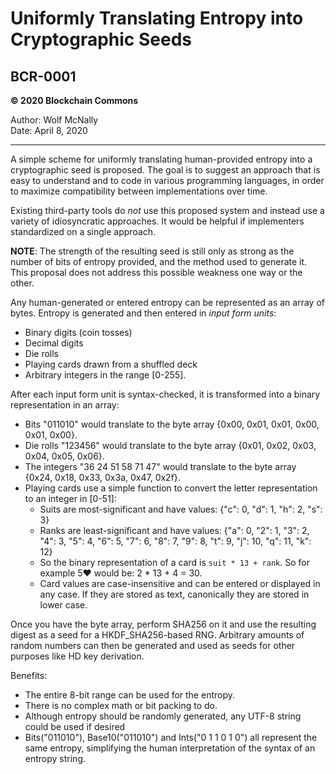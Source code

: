 # Uniformly Translating Entropy into Cryptographic Seeds
## BCR-0001

**© 2020 Blockchain Commons**

Author: Wolf McNally<br/>
Date: April 8, 2020

---

A simple scheme for uniformly translating human-provided entropy into a cryptographic seed is proposed. The goal is to suggest an approach that is easy to understand and to code in various programming languages, in order to maximize compatibility between implementations over time.

Existing third-party tools do *not* use this proposed system and instead use a variety of idiosyncratic approaches. It would be helpful if implementers standardized on a single approach.

**NOTE**: The strength of the resulting seed is still only as strong as the number of bits of entropy provided, and the method used to generate it. This proposal does not address this possible weakness one way or the other.

Any human-generated or entered entropy can be represented as an array of bytes. Entropy is generated and then entered in *input form units*:

* Binary digits (coin tosses)
* Decimal digits
* Die rolls
* Playing cards drawn from a shuffled deck
* Arbitrary integers in the range [0-255].

After each input form unit is syntax-checked, it is transformed into a binary representation in an array:

* Bits "011010" would translate to the byte array {0x00, 0x01, 0x01, 0x00, 0x01, 0x00}.
* Die rolls "123456" would translate to the byte array {0x01, 0x02, 0x03, 0x04, 0x05, 0x06}.
* The integers "36 24 51 58 71 47" would translate to the byte array {0x24, 0x18, 0x33, 0x3a, 0x47, 0x2f}.
* Playing cards use a simple function to convert the letter representation to an integer in [0-51]:
	* Suits are most-significant and have values: {"c": 0, "d": 1, "h": 2, "s": 3}
	* Ranks are least-significant and have values: {"a": 0, "2": 1, "3": 2, "4": 3, "5": 4, "6": 5, "7": 6, "8": 7, "9": 8, "t": 9, "j": 10, "q": 11, "k": 12}
	* So the binary representation of a card is `suit * 13 + rank`. So for example 5♥ would be: 2 * 13 + 4 = 30.
	* Card values are case-insensitive and can be entered or displayed in any case. If they are stored as text, canonically they are stored in lower case.

Once you have the byte array, perform SHA256 on it and use the resulting digest as a seed for a HKDF_SHA256-based RNG. Arbitrary amounts of random numbers can then be generated and used as seeds for other purposes like HD key derivation.

Benefits:

* The entire 8-bit range can be used for the entropy.
* There is no complex math or bit packing to do.
* Although entropy should be randomly generated, any UTF-8 string could be used if desired
* Bits("011010"), Base10("011010") and Ints("0 1 1 0 1 0") all represent the same entropy, simplifying the human interpretation of the syntax of an entropy string.
